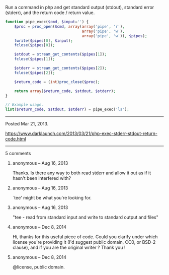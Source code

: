 Run a command in php and get standard output (stdout), standard error (stderr), and the return code / return value.

```php
function pipe_exec($cmd, $input='') {
    $proc = proc_open($cmd, array(array('pipe', 'r'),
                                  array('pipe', 'w'),
                                  array('pipe', 'w')), $pipes);
    fwrite($pipes[0], $input);
    fclose($pipes[0]);

    $stdout = stream_get_contents($pipes[1]);
    fclose($pipes[1]);

    $stderr = stream_get_contents($pipes[2]);
    fclose($pipes[2]);

    $return_code = (int)proc_close($proc);

    return array($return_code, $stdout, $stderr);
}
```

```php
// Example usage.
list($return_code, $stdout, $stderr) = pipe_exec('ls');
```

---

Posted Mar 21, 2013.

https://www.darklaunch.com/2013/03/21/php-exec-stderr-stdout-return-code.html

---

5 comments

<ol><li><div>

anonymous &ndash; Aug 16, 2013<div>

Thanks. Is there any way to both read stderr and allow it out as if it hasn't been interfered with?

</div></div></li><li><div>

anonymous &ndash; Aug 16, 2013<div>

`tee' might be what you're looking for.

</div></div></li><li><div>

anonymous &ndash; Aug 16, 2013<div>

"tee - read from standard input and write to standard output and files"

</div></div></li><li><div>

anonymous &ndash; Dec 8, 2014<div>

Hi, thanks for this useful piece of code. Could you clarify under which license you're providing it (I'd suggest public domain, CC0, or BSD-2 clause), and if you are the original writer ? Thank you !

</div></div></li><li><div>

anonymous &ndash; Dec 8, 2014<div>

@license, public domain.

</div></div></li></ol>
